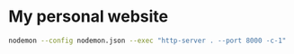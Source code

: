 # My personal website
```bash
nodemon --config nodemon.json --exec "http-server . --port 8000 -c-1"
```